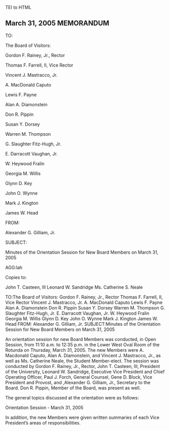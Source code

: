 TEI to HTML

March 31, 2005 MEMORANDUM
-------------------------

TO:

The Board of Visitors:

Gordon F. Rainey, Jr., Rector

Thomas F. Farrell, II, Vice Rector

Vincent J. Mastracco, Jr.

A. MacDonald Caputo

Lewis F. Payne

Alan A. Diamonstein

Don R. Pippin

Susan Y. Dorsey

Warren M. Thompson

G. Slaughter Fitz-Hugh, Jr.

E. Darracott Vaughan, Jr.

W. Heywood Fralin

Georgia M. Willis

Glynn D. Key

John O. Wynne

Mark J. Kington

James W. Head

FROM:

Alexander G. Gilliam, Jr.

SUBJECT:

Minutes of the Orientation Session for New Board Members on March 31, 2005

AGG:lah

Copies to:

John T. Casteen, III Leonard W. Sandridge Ms. Catherine S. Neale

TO:The Board of Visitors: Gordon F. Rainey, Jr., Rector Thomas F. Farrell, II, Vice Rector Vincent J. Mastracco, Jr. A. MacDonald Caputo Lewis F. Payne Alan A. Diamonstein Don R. Pippin Susan Y. Dorsey Warren M. Thompson G. Slaughter Fitz-Hugh, Jr. E. Darracott Vaughan, Jr. W. Heywood Fralin Georgia M. Willis Glynn D. Key John O. Wynne Mark J. Kington James W. Head FROM: Alexander G. Gilliam, Jr. SUBJECT:Minutes of the Orientation Session for New Board Members on March 31, 2005

An orientation session for new Board Members was conducted, in Open Session, from 11:10 a.m. to 12:35 p.m. in the Lower West Oval Room of the Rotunda on Thursday, March 31, 2005. The new Members were A. Macdonald Caputo, Alan A. Diamonstein, and Vincent J. Mastracco, Jr., as well as Ms. Catherine Neale, the Student Member-elect. The session was conducted by Gordon F. Rainey, Jr., Rector, John T. Casteen, III, President of the University, Leonard W. Sandridge, Executive Vice President and Chief Operating Officer, Paul J. Forch, General Counsel, Gene D. Block, Vice President and Provost, and ,Alexander G. Gilliam, Jr., Secretary to the Board. Don R. Pippin, Member of the Board, was present as well.

The general topics discussed at the orientation were as follows:

Orientation Session - March 31, 2005

In addition, the new Members were given written summaries of each Vice President’s areas of responsibilities.